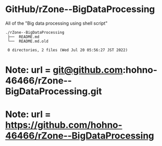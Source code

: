# GitHub/rZone--BigDataProcessing

All of the "Big data processing using shell script"

    ./rZone--BigDataProcessing
     ├──  README.md
     └──  README.md.old
     
     0 directories, 2 files (Wed Jul 20 05:56:27 JST 2022)



# Note: url = git@github.com:hohno-46466/rZone--BigDataProcessing.git
# Note: url = https://github.com/hohno-46466/rZone--BigDataProcessing
